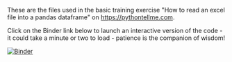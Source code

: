 These are the files used in the basic training exercise "How to read an excel file into a pandas dataframe" on https://pythontellme.com.

Click on the Binder link below to launch an interactive version of the code - it could take a minute or two to load - patience is the companion of wisdom!

[![Binder](https://mybinder.org/badge_logo.svg)](https://mybinder.org/v2/gh/pythontellme/read_excel_to_dataframe/master?filepath=read_microsoft_excel_file.ipynb)
